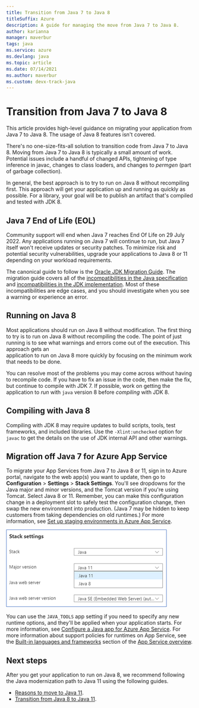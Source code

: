 ```yaml
---
title: Transition from Java 7 to Java 8
titleSuffix: Azure
description: A guide for managing the move from Java 7 to Java 8. 
author: karianna
manager: maverbur
tags: java
ms.service: azure
ms.devlang: java
ms.topic: article
ms.date: 07/14/2021
ms.author: maverbur
ms.custom: devx-track-java
---
```


# Transition from Java 7 to Java 8

This article provides high-level guidance on migrating your application from Java 7 to Java 8. The usage of Java 8 features isn't covered.

There's no one-size-fits-all solution to transition code from Java 7 to Java 8.
Moving from Java 7 to Java 8 is typically a small amount of work. Potential issues
include a handful of changed APIs, tightening of type inference in javac, changes to class loaders,
and changes to *permgen* (part of garbage collection).

In general, the best approach is to try to run on Java 8 without recompiling first.
This approach will get your application up and running as quickly as possible.
For a library, your goal will be to publish an artifact that's compiled and tested with JDK 8.

## Java 7 End of Life (EOL)

Community support will end when Java 7 reaches End Of Life on 29 July 2022.
Any applications running on Java 7 will continue to run, but Java 7 itself won't receive updates or security patches.
To minimize risk and potential security vulnerabilities, upgrade your applications to
Java 8 or 11 depending on your workload requirements.

The canonical guide to follow is the [Oracle JDK Migration Guide](https://www.oracle.com/java/technologies/javase/jdk8-adoption-guide.html). The migration guide covers all of the [incompatibilities in the Java specification](https://www.oracle.com/java/technologies/javase/8-compatibility-guide.html#A999198) and
[incompatibilities in the JDK implementation](https://www.oracle.com/java/technologies/javase/8-compatibility-guide.html#A999387). Most of these incompatibilities are edge cases, and you should investigate when you see a warning or experience an error.

## Running on Java 8

Most applications should run on Java 8 without modification. The first thing to try
is to run on Java 8 without recompiling the code. The point of just running is to
see what warnings and errors come out of the execution. This approach gets an  
application to run on Java 8 more quickly by focusing on the minimum work that needs
to be done.

You can resolve most of the problems you may come across without having to recompile code.
If you have to fix an issue in the code, then make the fix, but continue to compile
with JDK 7. If possible, work on getting the application to *run* with `java`
version 8 before *compiling* with JDK 8.

## Compiling with Java 8

Compiling with JDK 8 may require updates to build scripts, tools, test frameworks,
and included libraries. Use the `-Xlint:unchecked` option for `javac` to get the
details on the use of JDK internal API and other warnings.

## Migration off Java 7 for Azure App Service

To migrate your App Services from Java 7 to Java 8 or 11, sign in to Azure portal, navigate to the web app(s) you want to update,
then go to **Configuration** > **Settings** > **Stack Settings**. You'll see dropdowns for the Java major and minor
versions, and the Tomcat version if you're using Tomcat. Select Java 8 or 11. Remember, you can make this configuration change in a deployment slot to safely test the configuration change, then swap the new environment into production. (Java 7 may be hidden to keep customers from taking dependencies on old runtimes.) For more information, see [Set up staging environments in Azure App Service](/azure/app-service/deploy-staging-slots).

![Use the selector to change your Java version](media/app-service-java-version-selector.png)

You can use the `JAVA_TOOLS` app setting if you need to specify any new runtime options, and they'll be applied when your application starts. For more information, see [Configure a Java app for Azure App Service](/azure/app-service/configure-language-java?pivots=platform-linux). For more information about support policies for runtimes on App Service, see the [Built-in languages and frameworks](/azure/app-service/overview#built-in-languages-and-frameworks) section of the [App Service overview](/azure/app-service/overview).

## Next steps

After you get your application to run on Java 8, we recommend following the Java modernization path to Java 11 using
the following guides.

* [Reasons to move to Java 11](./reasons-to-move-to-java-11.md).
* [Transition from Java 8 to Java 11](./transition-from-java-8-to-java-11.md).
